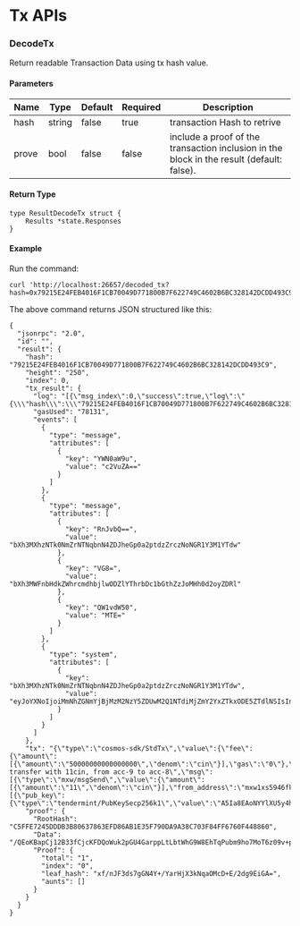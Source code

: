 # Tx APIs
<!---
//uatnet.usdp.io/decoded_tx?hash=_&prove=_
----[goh sendiri-html] 
-->

### DecodeTx
Return readable Transaction Data using tx hash value.

#### Parameters
| Name | Type | Default | Required | Description                 |
| ---- | ---- | ------- | -------- | --------------------------- |
| hash | string | false | true    | transaction Hash to retrive |
| prove | bool | false | false    | include a proof of the transaction inclusion in the block in the result (default: false). |


#### Return Type
```
type ResultDecodeTx struct {
    Results *state.Responses
}
```

#### Example
Run the command:
```
curl 'http://localhost:26657/decoded_tx?hash=0x79215E24FEB4016F1CB70049D771800B7F622749C4602B6BC328142DCDD493C9&prove=true'
```

The above command returns JSON structured like this:
```
{
  "jsonrpc": "2.0",
  "id": "",
  "result": {
    "hash": "79215E24FEB4016F1CB70049D771800B7F622749C4602B6BC328142DCDD493C9",
    "height": "250",
    "index": 0,
    "tx_result": {
      "log": "[{\"msg_index\":0,\"success\":true,\"log\":\"{\\\"hash\\\":\\\"79215E24FEB4016F1CB70049D771800B7F622749C4602B6BC328142DCDD493C9\\\",\\\"nonce\\\":0}\"}]",
      "gasUsed": "78131",
      "events": [
        {
          "type": "message",
          "attributes": [
            {
              "key": "YWN0aW9u",
              "value": "c2VuZA=="
            }
          ]
        },
        {
          "type": "message",
          "attributes": [
            {
              "key": "RnJvbQ==",
              "value": "bXh3MXhzNTk0NmZrNTNqbnN4ZDJheGp0a2ptdzZrczNoNGR1Y3M1YTdw"
            },
            {
              "key": "VG8=",
              "value": "bXh3MWFnbHdkZWhrcmdhbjlwODZlYThrbDc1bGthZzJoMHh0d2oyZDRl"
            },
            {
              "key": "QW1vdW50",
              "value": "MTE="
            }
          ]
        },
        {
          "type": "system",
          "attributes": [
            {
              "key": "bXh3MXhzNTk0NmZrNTNqbnN4ZDJheGp0a2ptdzZrczNoNGR1Y3M1YTdw",
              "value": "eyJoYXNoIjoiMmNhZGNmYjBjMzM2NzY5ZDUwM2Q1NTdiMjZmY2YxZTkxODE5ZTdlNSIsInBhcmFtcyI6WyJteHcxeHM1OTQ2Zms1M2puc3hkMmF4anRram13NmtzM2g0ZHVjczVhN3AiLCJteHcxYWdsd2RlaGtyZ2FuOXA4NmVhOGtsNzVsa2FnMmgweHR3ajJkNGUiLCIxMSJdfQ=="
            }
          ]
        }
      ]
    },
    "tx": "{\"type\":\"cosmos-sdk/StdTx\",\"value\":{\"fee\":{\"amount\":[{\"amount\":\"50000000000000000\",\"denom\":\"cin\"}],\"gas\":\"0\"},\"memo\":\"testing transfer with 11cin, from acc-9 to acc-8\",\"msg\":[{\"type\":\"mxw/msgSend\",\"value\":{\"amount\":[{\"amount\":\"11\",\"denom\":\"cin\"}],\"from_address\":\"mxw1xs5946fk53jnsxd2axjtkjmw6ks3h4ducs5a7p\",\"to_address\":\"mxw1aglwdehkrgan9p86ea8kl75lkag2h0xtwj2d4e\"}}],\"signatures\":[{\"pub_key\":{\"type\":\"tendermint/PubKeySecp256k1\",\"value\":\"A5Ia8EAoNYYlXU5y4huzsw3FmEIvKgzqwiC9xjf1VzDX\"},\"signature\":\"1HdvhvAMNBFVZXm4LjmC2BEy41H/GBqcPrlnvEE5XOUQeSUMrnfGu6Hfxhj8se+3eeFZMuPHVZg1DvobWzAE4g==\"}]}}",
    "proof": {
      "RootHash": "C5FFE7245DDDB3B80637863EFD86AB1E35F790DA9A38C703F84FF6760F448860",
      "Data": "/QEoKBapCj12B33fCjcKFDQoWuk2pGU4GarppLtLbtWhG9W8EhTqPubm9ho7MoT6z09v+p+3UKu8yxoJCgNjaW4SAjExEhoKGAoDY2luEhE1MDAwMDAwMDAwMDAwMDAwMBpqCibrWumHIQOSGvBAKDWGJV1OcuIbs7MNxZhCLyoM6sIgvcY39Vcw1xJA1HdvhvAMNBFVZXm4LjmC2BEy41H/GBqcPrlnvEE5XOUQeSUMrnfGu6Hfxhj8se+3eeFZMuPHVZg1DvobWzAE4iIwdGVzdGluZyB0cmFuc2ZlciB3aXRoIDExY2luLCBmcm9tIGFjYy05IHRvIGFjYy04",
      "Proof": {
        "total": "1",
        "index": "0",
        "leaf_hash": "xf/nJF3ds7gGN4Y+/YarHjX3kNqaOMcD+E/2dg9EiGA=",
        "aunts": []
      }
    }
  }
}
```
